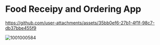 # Food Receipy and Ordering App



https://github.com/user-attachments/assets/35bb0ef6-27b1-4f1f-98c7-db37bbe455f9

![1001000584](https://github.com/user-attachments/assets/98def837-40f1-4128-835b-77ecc2c2655f)
